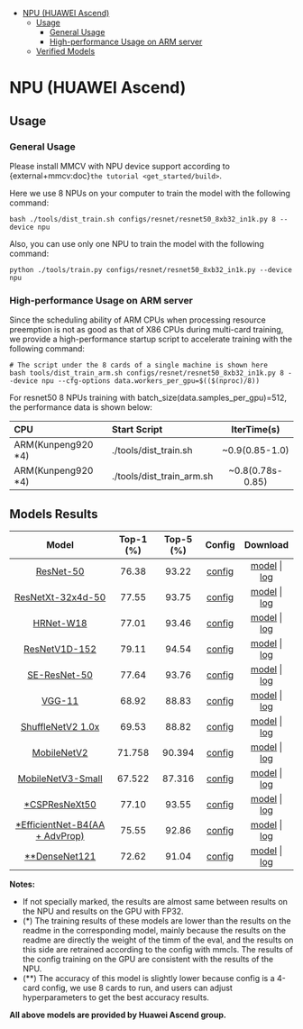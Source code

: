 - [NPU (HUAWEI Ascend)](#npu-huawei-ascend)
  - [Usage](#usage)
    - [General Usage](#general-usage)
    - [High-performance Usage on ARM server](#high-performance-usage-on-arm-server)
  - [Verified Models](#verified-models)

# NPU (HUAWEI Ascend)

## Usage

### General Usage

Please install MMCV with NPU device support according to {external+mmcv:doc}`the tutorial <get_started/build>`.

Here we use 8 NPUs on your computer to train the model with the following command:

```shell
bash ./tools/dist_train.sh configs/resnet/resnet50_8xb32_in1k.py 8 --device npu
```

Also, you can use only one NPU to train the model with the following command:

```shell
python ./tools/train.py configs/resnet/resnet50_8xb32_in1k.py --device npu
```

### High-performance Usage on ARM server

Since the scheduling ability of ARM CPUs when processing resource preemption is not as good as that of X86 CPUs during multi-card training, we provide a high-performance startup script to accelerate training with the following command:

```shell
# The script under the 8 cards of a single machine is shown here
bash tools/dist_train_arm.sh configs/resnet/resnet50_8xb32_in1k.py 8 --device npu --cfg-options data.workers_per_gpu=$(($(nproc)/8))
```

For resnet50 8 NPUs training with batch_size(data.samples_per_gpu)=512, the performance data is shown below:

| CPU                 | Start Script              |   IterTime(s)    |
| :------------------ | :------------------------ | :--------------: |
| ARM(Kunpeng920 \*4) | ./tools/dist_train.sh     |  ~0.9(0.85-1.0)  |
| ARM(Kunpeng920 \*4) | ./tools/dist_train_arm.sh | ~0.8(0.78s-0.85) |

## Models Results

|                            Model                            | Top-1 (%) | Top-5 (%) |                            Config                            |                            Download                             |
| :---------------------------------------------------------: | :-------: | :-------: | :----------------------------------------------------------: | :-------------------------------------------------------------: |
|              [ResNet-50](../papers/resnet.md)               |   76.38   |   93.22   | [config](https://github.com/open-mmlab/mmclassification/blob/master/configs/resnet/resnet50_8xb32_in1k.py) | [model](<>) \| [log](https://download.openmmlab.com/mmclassification/v0/device/npu/resnet50_8xb32_in1k.log) |
|          [ResNetXt-32x4d-50](../papers/resnext.md)          |   77.55   |   93.75   | [config](https://github.com/open-mmlab/mmclassification/blob/master/configs/resnext/resnext50-32x4d_8xb32_in1k.py) | [model](<>) \| [log](https://download.openmmlab.com/mmclassification/v0/device/npu/resnext50-32x4d_8xb32_in1k.log.json) |
|               [HRNet-W18](../papers/hrnet.md)               |   77.01   |   93.46   | [config](https://github.com/open-mmlab/mmclassification/blob/master/configs/hrnet/hrnet-w18_4xb32_in1k.py) | [model](<>) \| [log](https://download.openmmlab.com/mmclassification/v0/device/npu/hrnet-w18_4xb32_in1k.log.json) |
|            [ResNetV1D-152](../papers/resnet.md)             |   79.11   |   94.54   | [config](https://github.com/open-mmlab/mmclassification/blob/master/configs/resnet/resnetv1d152_8xb32_in1k.py) | [model](<>) \| [log](https://download.openmmlab.com/mmclassification/v0/device/npu/resnetv1d152_8xb32_in1k.log.json) |
|            [SE-ResNet-50](../papers/seresnet.md)            |   77.64   |   93.76   | [config](https://github.com/open-mmlab/mmclassification/blob/master/configs/seresnet/seresnet50_8xb32_in1k.py) | [model](<>) \| [log](https://download.openmmlab.com/mmclassification/v0/device/npu/seresnet50_8xb32_in1k.log.json) |
|                 [VGG-11](../papers/vgg.md)                  |   68.92   |   88.83   | [config](https://github.com/open-mmlab/mmclassification/blob/master/configs/vgg/vgg11_8xb32_in1k.py) | [model](<>) \| [log](https://download.openmmlab.com/mmclassification/v0/device/npu/vgg11_8xb32_in1k.log.json) |
|       [ShuffleNetV2 1.0x](../papers/shufflenet_v2.md)       |   69.53   |   88.82   | [config](https://github.com/open-mmlab/mmclassification/blob/master/configs/shufflenet_v2/shufflenet-v2-1x_16xb64_in1k.py) | [model](<>) \| [log](https://download.openmmlab.com/mmclassification/v0/device/npu/shufflenet-v2-1x_16xb64_in1k.json) |
|          [MobileNetV2](../papers/mobilenet_v2.md)           |  71.758   |  90.394   | [config](https://github.com/open-mmlab/mmclassification/blob/master/configs/mobilenet_v2/mobilenet-v2_8xb32_in1k.py) | [model](<>) \| [log](https://download.openmmlab.com/mmclassification/v0/device/npu/mobilenet-v2_8xb32_in1k.json) |
|       [MobileNetV3-Small](../papers/mobilenet_v3.md)        |  67.522   |  87.316   | [config](https://github.com/open-mmlab/mmclassification/blob/master/configs/mobilenet_v3/mobilenet-v3-small_8xb32_in1k.py) | [model](<>) \| [log](https://download.openmmlab.com/mmclassification/v0/device/npu/mobilenet-v3-small_8xb32_in1k.json) |
|            [\*CSPResNeXt50](../papers/cspnet.md)            |   77.10   |   93.55   | [config](https://github.com/open-mmlab/mmclassification/blob/master/configs/cspnet/cspresnext50_8xb32_in1k.py) | [model](<>) \| [log](https://download.openmmlab.com/mmclassification/v0/device/npu/cspresnext50_8xb32_in1k.log.json) |
| [\*EfficientNet-B4(AA + AdvProp)](../papers/efficientnet.md) |   75.55   |   92.86   | [config](https://github.com/open-mmlab/mmclassification/blob/master/configs/efficientnet/efficientnet-b4_8xb32-01norm_in1k.py) | [model](<>) \| [log](https://download.openmmlab.com/mmclassification/v0/device/npu/efficientnet-b4_8xb32-01norm_in1k.log.json) |
|          [\*\*DenseNet121](../papers/densenet.md)           |   72.62   |   91.04   | [config](https://github.com/open-mmlab/mmclassification/blob/master/configs/densenet/densenet121_4xb256_in1k.py) | [model](<>) \| [log](https://download.openmmlab.com/mmclassification/v0/device/npu/densenet121_4xb256_in1k.log.json) |

**Notes:**

- If not specially marked, the results are almost same between results on the NPU and results on the GPU with FP32.
- (\*) The training results of these models are lower than the results on the readme in the corresponding model, mainly
  because the results on the readme are directly the weight of the timm of the eval, and the results on this side are
  retrained according to the config with mmcls. The results of the config training on the GPU are consistent with the
  results of the NPU.
- (\*\*) The accuracy of this model is slightly lower because config is a 4-card config, we use 8 cards to run, and users
  can adjust hyperparameters to get the best accuracy results.

**All above models are provided by Huawei Ascend group.**
